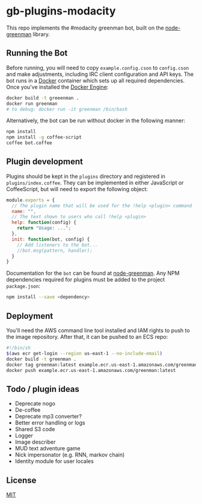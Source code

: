# gb-plugins-modacity
This repo implements the #modacity greenman bot, built on the [node-greenman](https://github.com/csauve/node-greenman) library.

## Running the Bot
Before running, you will need to copy `example.config.cson` to `config.cson` and make adjustments, including IRC client configuration and API keys. The bot runs in a [Docker](https://www.docker.com/) container which sets up all required dependencies. Once you've installed the [Docker Engine](https://docs.docker.com/engine/installation/):

```sh
docker build -t greeenman .
docker run greenman
# to debug: docker run -it greenman /bin/bash
```

Alternatively, the bot can be run without docker in the following manner:
```sh
npm install
npm install -g coffee-script
coffee bot.coffee
```

## Plugin development
Plugins should be kept in the `plugins` directory and registered in `plugins/index.coffee`. They can be implemented in either JavaScript or CoffeeScript, but will need to export the following object:

```js
module.exports = {
  // The plugin name that will be used for the !help <plugin> command
  name: "",
  // The text shown to users who call !help <plugin>
  help: function(config) {
    return "Usage: ...";
  },
  init: function(bot, config) {
    // Add listeners to the bot...
    //bot.msg(pattern, handler);
  }
}
```

Documentation for the `bot` can be found at [node-greenman](https://github.com/csauve/node-greenman). Any NPM dependencies required for plugins must be added to the project `package.json`:

```sh
npm install --save <dependency>
```

## Deployment
You'll need the AWS command line tool installed and IAM rights to push to the image repository. After that, it can be pushed to an ECS repo:

```sh
#!/bin/sh
$(aws ecr get-login --region us-east-1 --no-include-email)
docker build -t greenman .
docker tag greenman:latest example.ecr.us-east-1.amazonaws.com/greenman:latest
docker push example.ecr.us-east-1.amazonaws.com/greenman:latest
```

## Todo / plugin ideas
* Deprecate nogo
* De-coffee
* Deprecate mp3 converter?
* Better error handling or logs
* Shared S3 code
* Logger
* Image describer
* MUD text adventure game
* Nick impersonator (e.g. RNN, markov chain)
* Identity module for user locales

## License
[MIT](http://opensource.org/licenses/mit-license.php)
